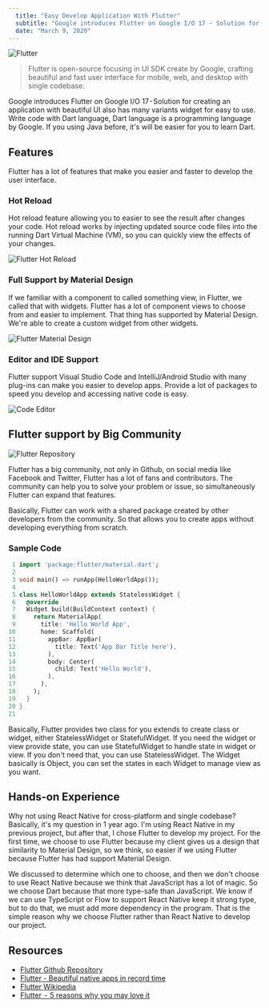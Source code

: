 ```yaml
---
  title: "Easy Develop Application With Flutter"
  subtitle: "Google introduces Flutter on Google I/O 17 - Solution for creating an application with beautiful UI also has many variants widget for easy to use."
  date: "March 9, 2020"
---
```


![Flutter](/images/flutter-logo.png)

> Flutter is open-source focusing in UI SDK create by Google, crafting beautiful and fast user interface for mobile, web, and desktop with single codebase.

Google introduces Flutter on Google I/O 17 - Solution for creating an application with beautiful UI also has many variants widget for easy to use. Write code with Dart language, Dart language is a programming language by Google. If you using Java before, it's will be easier for you to learn Dart.

## Features

Flutter has a lot of features that make you easier and faster to develop the user interface.

### Hot Reload

Hot reload feature allowing you to easier to see the result after changes your code. Hot reload works by injecting updated source code files into the running Dart Virtual Machine (VM), so you can quickly view the effects of your changes.

![Flutter Hot Reload](/images/flutter-hot-reload.gif)

### Full Support by Material Design

If we familiar with a component to called something view, in Flutter, we called that with widgets. Flutter has a lot of component views to choose from and easier to implement. That thing has supported by Material Design. We're able to create a custom widget from other widgets.

![Flutter Material Design](/images/flutter-doc.jpeg)

### Editor and IDE Support

Flutter support Visual Studio Code and IntelliJ/Android Studio with many plug-ins can make you easier to develop apps. Provide a lot of packages to speed you develop and accessing native code is easy.

![Code Editor](/images/flutter-sample-code.gif)

## Flutter support by Big Community

![Flutter Repository](/images/flutter-repo.jpeg)

Flutter has a big community, not only in Github, on social media like Facebook and Twitter, Flutter has a lot of fans and contributors. The community can help you to solve your problem or issue, so simultaneously Flutter can expand that features.

Basically, Flutter can work with a shared package created by other developers from the community. So that allows you to create apps without developing everything from scratch.

### Sample Code

```dart
 1 import 'package:flutter/material.dart';
 2 
 3 void main() => runApp(HelloWorldApp());
 4 
 5 class HelloWorldApp extends StatelessWidget {
 6   @override
 7   Widget build(BuildContext context) {
 8     return MaterialApp(
 9       title: 'Hello World App',
10       home: Scaffold(
11         appBar: AppBar(
12           title: Text('App Bar Title here'),
13         ),
14         body: Center(
15           child: Text('Hello World'),
16         ),
17       ),
18     );
19   }
20 }
21
```

Basically, Flutter provides two class for you extends to create class or widget, either StatelessWidget or StatefulWidget. If you need the widget or view provide state, you can use StatefulWidget to handle state in widget or view. If you don't need that, you can use StatelessWidget. The Widget basically is Object, you can set the states in each Widget to manage view as you want.

## Hands-on Experience

Why not using React Native for cross-platform and single codebase? Basically, it's my question in 1 year ago. I'm using React Native in my previous project, but after that, I chose Flutter to develop my project. For the first time, we choose to use Flutter because my client gives us a design that similarity to Material Design, so we think, so easier if we using Flutter because Flutter has had support Material Design.

We discussed to determine which one to choose, and then we don't choose to use React Native because we think that JavaScript has a lot of magic. So we choose Dart because that more type-safe than JavaScript. We know if we can use TypeScript or Flow to support React Native keep it strong type, but to do that, we must add more dependency in the program. That is the simple reason why we choose Flutter rather than React Native to develop our project.

## Resources

- [Flutter Github Repository](https://github.com/flutter/flutter?source=post_page-----9d467d7aa70f--------------------------------)
- [Flutter - Beautiful native apps in record time](https://flutter.dev/?source=post_page-----9d467d7aa70f--------------------------------)
- [Flutter Wikipedia](https://en.wikipedia.org/wiki/Flutter_%28software%29?source=post_page-----9d467d7aa70f--------------------------------)
- [Flutter  -  5 reasons why you may love it](https://medium.com/hackernoon/flutter-5-reasons-why-you-may-love-it-55021fdbf1aa)
